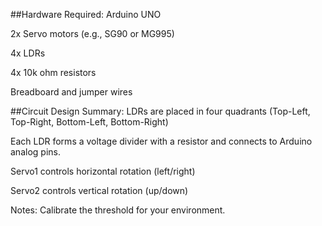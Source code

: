 ##Hardware Required:
Arduino UNO

2x Servo motors (e.g., SG90 or MG995)

4x LDRs

4x 10k ohm resistors

Breadboard and jumper wires

##Circuit Design Summary:
LDRs are placed in four quadrants (Top-Left, Top-Right, Bottom-Left, Bottom-Right)

Each LDR forms a voltage divider with a resistor and connects to Arduino analog pins.

Servo1 controls horizontal rotation (left/right)

Servo2 controls vertical rotation (up/down)

Notes:
Calibrate the threshold for your environment.
